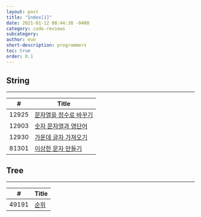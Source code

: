 ```yaml
---
layout: post
title: "Index[1]"
date: 2021-01-12 08:44:38 -0400
category: code-reviews
subcategory: 
author: eun
short-description: programmers
toc: true
order: 0.1
---
```



## String
---

#| Title |      
---|---|   
12925|[문자열을 정수로 바꾸기](/code-reviews/programmer-12925)|    
12903|[숫자 문자열과 영단어](/code-reviews/programmer-12903)|
12930|[가운데 글자 가져오기](/code-reviews/programmer-12930)| 
81301|[이상한 문자 만들기](/code-reviews/programmer-81301/)|

## Tree
---

#| Title |      
---|---|   
49191| [순위](/code-reviews/programmer-49191)|